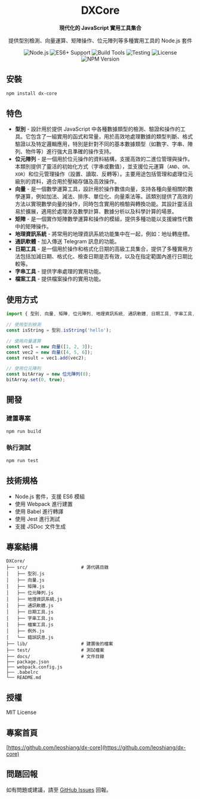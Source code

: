 <div align="center">
  <h1>DXCore</h1>
  <p><strong>現代化的 JavaScript 實用工具集合</strong></p>
  <p>提供型別檢測、向量運算、矩陣操作、位元陣列等多種實用工具的 Node.js 套件</p>
  <p>
    <img src="https://img.shields.io/badge/node-%3E%3D14.0.0-brightgreen" alt="Node.js">
    <img src="https://img.shields.io/badge/ES6%2B-supported-blue" alt="ES6+ Support">
    <img src="https://img.shields.io/badge/build-Webpack%20%7C%20Babel-orange" alt="Build Tools">
    <img src="https://img.shields.io/badge/test-Jest-red" alt="Testing">
    <img src="https://img.shields.io/badge/license-MIT-green" alt="License">
    <img src="https://img.shields.io/npm/v/dx-core" alt="NPM Version">
  </p>
</div>

## 安裝

```bash
npm install dx-core
```
## 特色
- **型別** - 設計用於提供 JavaScript 中各種數據類型的檢測、驗證和操作的工具。它包含了一組實用的函式和常量，用於高效地處理數據的類型判斷、格式驗證以及特定邏輯應用，特別是針對不同的基本數據類型（如數字、字串、陣列、物件等）進行強大且準確的操作支持。
- **位元陣列** - 是一個用於位元操作的資料結構，支援高效的二進位管理與操作。本類別提供了靈活的初始化方式（字串或數值），並支援位元運算（`AND`、`OR`、`XOR`）和位元管理操作（設置、讀取、反轉等）。主要用途包括管理和處理位元級別的資料，適合用於壓縮存儲及高效操作。
- **向量** - 是一個數學運算工具，設計用於操作數值向量，支持各種向量相關的數學運算，例如加法、減法、排序、單位化、向量乘法等。該類別提供了高效的方法以實現數學向量的操作，同時包含實用的檢驗與轉換功能。其設計靈活且易於擴展，適用於處理涉及數學計算、數據分析以及科學計算的場景。
- **矩陣** - 是一個實作矩陣數學運算和操作的模組，提供多種功能以支援線性代數中的矩陣操作。
- **地理資訊系統** - 將常用的地理資訊系統功能集中在一起，例如：地址轉座標。
- **通訊軟體** - 加入傳送 Telegram 訊息的功能。
- **日期工具** - 是一個用於操作和格式化日期的高級工具集合，提供了多種實用方法包括加減日期、格式化、檢查日期是否有效，以及在指定範圍內進行日期比較等。
- **字串工具** - 提供字串處理的實用功能。
- **檔案工具** - 提供檔案操作的實用功能。

## 使用方式
``` javascript
import { 型別, 向量, 矩陣, 位元陣列, 地理資訊系統, 通訊軟體, 日期工具, 字串工具, 檔案工具 } from 'dx-core';

// 使用型別檢測
const isString = 型別.isString('hello');

// 使用向量運算
const vec1 = new 向量([1, 2, 3]);
const vec2 = new 向量([4, 5, 6]);
const result = vec1.add(vec2);

// 使用位元陣列
const bitArray = new 位元陣列(8);
bitArray.set(0, true);
```

## 開發
### 建置專案
``` bash
npm run build
```
### 執行測試
``` bash
npm run test
```
## 技術規格
- Node.js 套件，支援 ES6 模組
- 使用 Webpack 進行建置
- 使用 Babel 進行轉譯
- 使用 Jest 進行測試
- 支援 JSDoc 文件生成

## 專案結構
``` 
DXCore/
├── src/                    # 源代碼目錄
│   ├── 型別.js
│   ├── 向量.js
│   ├── 矩陣.js
│   ├── 位元陣列.js
│   ├── 地理資訊系統.js
│   ├── 通訊軟體.js
│   ├── 日期工具.js
│   ├── 字串工具.js
│   ├── 檔案工具.js
│   ├── 例外.js
│   └── 錯誤訊息.js
├── lib/                    # 建置後的檔案
├── test/                   # 測試檔案
├── docs/                   # 文件目錄
├── package.json
├── webpack.config.js
├── .babelrc
└── README.md
```
## 授權
MIT License

## 專案首頁
[https://github.com/leoshiang/dx-core](https://github.com/leoshiang/dx-core)

## 問題回報
如有問題或建議，請至 [GitHub Issues](https://github.com/leoshiang/dx-core/issues) 回報。
